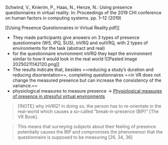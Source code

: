 Schwind, V., Knierim, P., Haas, N., Henze, N.: Using presence questionnaires in virtual reality. In: Proceedings of the 2019 CHI conference on human factors in computing systems. pp. 1–12 (2019)

[[Using Presence Questionnaires in Virtual Reality.pdf]]

- They made participants give answers on 3 types of presence questionnaire (WS, IPQ, SUS), inVRQ and outVRQ, with 2 types of environments for the task (abstract and real)
- for the questionnaire environment inVRQ they kept the environment similar to how it would look in the real world ![[Pasted image 20250211142120.png]]
- The results indicate that, besides ==reducing a study’s duration and reducing disorientation==, completing questionnaires ==in VR does not change the measured presence but can increase the consistency of the variance.==
- physiological measures to measure presence -> [Physiological measures of presence in stressful virtual environments](https://dl.acm.org/doi/10.1145/566570.566630)

> [!NOTE] why inVRQ?
> in doing so, the person has to re-orientate in the real-world which causes a so-called “break-in-presence (BIP)” [The VR Book].

> This means that surveying subjects about their feeling of presence potentially causes the BIP and compromises the phenomenon that the questionnaire is supposed to be measuring [26, 34, 36]


